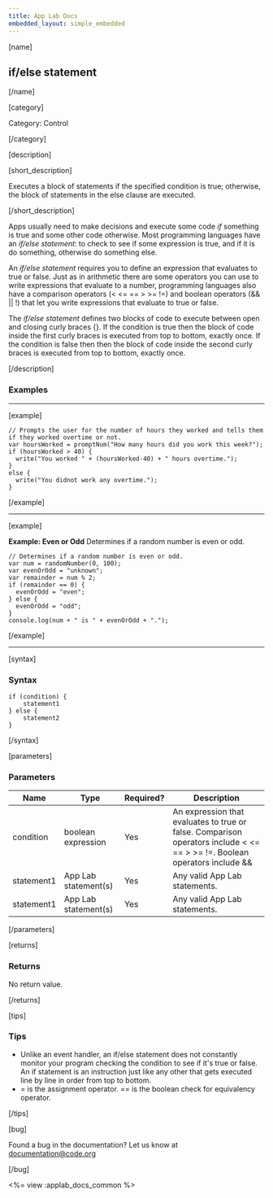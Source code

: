```yaml
---
title: App Lab Docs
embedded_layout: simple_embedded
---
```


[name]

## if/else statement

[/name]

[category]

Category: Control

[/category]

[description]

[short_description]

Executes a block of statements if the specified condition is true; otherwise, the block of statements in the else clause are executed.

[/short_description]

Apps usually need to make decisions and execute some code *if* something is true and some other code otherwise. Most programming languages have an *if/else statement*: to check to see if some expression is true, and if it is do something, otherwise do something else. 

An *if/else statement* requires you to define an expression that evaluates to true or false. Just as in arithmetic there are some operators you can use to write expressions that evaluate to a number, programming languages also have a comparison operators (< <= == > >= !=) and boolean operators (&& || !) that let you write expressions that evaluate to true or false.

The *if/else statement* defines two blocks of code to execute between open and closing curly braces {}. If the condition is true then the block of code inside the first curly braces is executed from top to bottom, exactly once. If the condition is false then then the block of code inside the second curly braces is executed from top to bottom, exactly once.

[/description]

### Examples
____________________________________________________

[example]

```
// Prompts the user for the number of hours they worked and tells them if they worked overtime or not.
var hoursWorked = promptNum("How many hours did you work this week?");
if (hoursWorked > 40) {
  write("You worked " + (hoursWorked-40) + " hours overtime.");
}
else {
  write("You didnot work any overtime.");
}  
```

[/example]

____________________________________________________

[example]

**Example: Even or Odd** Determines if a random number is even or odd.

```
// Determines if a random number is even or odd.
var num = randomNumber(0, 100);
var evenOrOdd = "unknown";
var remainder = num % 2;
if (remainder == 0) {
  evenOrOdd = "even";
} else {
  evenOrOdd = "odd";
}
console.log(num + " is " + evenOrOdd + ".");
```

[/example]
____________________________________________________

[syntax]

### Syntax

```
if (condition) {
    statement1
} else {
    statement2
}
```

[/syntax]

[parameters]

### Parameters

| Name  | Type | Required? | Description |
|-----------------|------|-----------|-------------|
| condition | boolean expression | Yes | An expression that evaluates to true or false. Comparison operators include < <= == > >= !=. Boolean operators include && || ! |
| statement1 | App Lab statement(s) | Yes | Any valid App Lab statements. |
| statement1 | App Lab statement(s) | Yes | Any valid App Lab statements. |

[/parameters]

[returns]

### Returns
No return value.

[/returns]

[tips]

### Tips
- Unlike an event handler, an if/else statement does not constantly monitor your program checking the condition to see if it's true or false. An if statement is an instruction just like any other that gets executed line by line in order from top to bottom.
- = is the assignment operator. == is the boolean check for equivalency operator.

[/tips]

[bug]

Found a bug in the documentation? Let us know at documentation@code.org

[/bug]

<%= view :applab_docs_common %>
